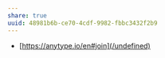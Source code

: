 ```yaml
---
share: true
uuid: 48981b6b-ce70-4cdf-9982-fbbc3432f2b9
---
```

* [https://anytype.io/en#join](/undefined)